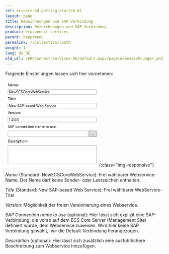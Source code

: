 ```yaml
---
ref: ecscore-wd-getting-started-01
layout: page
title: Bezeichnungen und SAP Verbindung
description: Bezeichnungen und SAP Verbindung
product: erpconnect-services
parent: hauptmenü
permalink: /:collection/:path
weight: 1
lang: de_DE
old_url: /ERPConnect-Services-DE/default.aspx?pageid=bezeichnungen_und_sap_verbindung
---
```


Folgende Einstellungen lassen sich hier vornehmen:

![WSD-16](/img/content/ecscore-wsd_16.jpg){:class="img-responsive"}

*Name* (Standard: NewECSCoreWebService): Frei wählbarer Webservice-Name. Der Name darf keine Sonder- oder Leerzeichen enthalten.

*Title* (Standard: New SAP-based Web Service): Frei wählbarer WebService-Titel. 

*Version*: Möglichkeit der freien Versionierung eines Webservice.

*SAP Connection name to use* (optional): Hier lässt sich explizit eine SAP-Verbindung, die vorab auf dem ECS Core Server (Management Site) definiert wurde, dem Webservice zuweisen. Wird hier keine SAP Verbindung gewählt,. wir die Default-Verbindung herangezogen.   

*Description* (optional): Hier lässt sich zusätzlich eine ausführlichere Beschreibung zum Webservice hinzufügen.



       

  